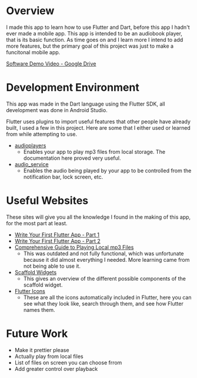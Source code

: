 # Overview

I made this app to learn how to use Flutter and Dart, before this app I hadn't ever made a mobile app.
This app is intended to be an audiobook player, that is its basic function.
As time goes on and I learn more I intend to add more features, but the primary goal of this project was just to make a funcitonal mobile app.

[Software Demo Video - Google Drive](https://drive.google.com/file/d/1-cUXpwYZPiL8KmvHa7WyDUTXvArJicKz/view?usp=sharing)

# Development Environment

This app was made in the Dart language using the Flutter SDK, all development was done in Android Studio.

Flutter uses plugins to import useful features that other people have already built, I used a few in this project.
Here are some that I either used or learned from while attempting to use.

* [audioplayers](pub.dev/packages/audioplayers)
    * Enables your app to play mp3 files from local storage. The documentation here proved very useful.
* [audio_service](pub.dev/packages/audio_service)
    * Enables the audio being played by your app to be controlled from the notification bar, lock screen, etc.
  
# Useful Websites

These sites will give you all the knowledge I found in the making of this app, for the most part at least.
* [Write Your First Flutter App - Part 1](https://codelabs.developers.google.com/codelabs/first-flutter-app-pt1#0)
* [Write Your First Flutter App - Part 2](https://codelabs.developers.google.com/codelabs/first-flutter-app-pt2#0)
* [Comprehensive Guide to Playing Local mp3 Files](https://medium.com/@pongpiraupra/a-comprehensive-guide-to-playing-local-mp3-files-with-seek-functionality-in-flutter-7730a453bb1a)
    * This was outdated and not fully functional, which was unfortunate because it did almost everything I needed. More learning came from not being able to use it.
* [Scaffold Widgets](https://medium.flutterdevs.com/know-your-widgets-scaffold-in-flutter-292b8bc1281)
    * This gives an overview of the different possible components of the scaffold widget.
* [Flutter Icons](https://fonts.google.com/icons?selected=Material+Icons&icon.query=play)
    * These are all the icons automatically included in Flutter, here you can see what they look like, search through them, and see how Flutter names them.


# Future Work

* Make it prettier please
* Actually play from local files
* List of files on screen you can choose frrom
* Add greater control over playback
